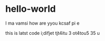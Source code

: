 # hello-world

I ma vamsi how are yyou kcsaf  pi e


this is latst code i;difjet 
 tjt4itu 3
 ot4tou5 35 u
